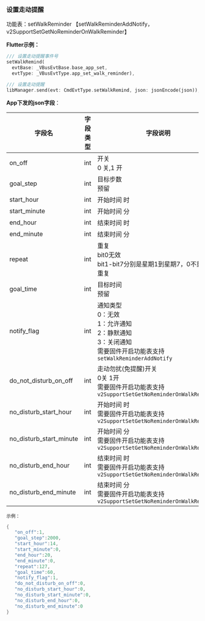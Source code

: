 ### 设置走动提醒


功能表：setWalkReminder 【setWalkReminderAddNotify，v2SupportSetGetNoReminderOnWalkReminder】

**Flutter示例：**

```dart
/// 设置走动提醒事件号
setWalkRemind(
  evtBase: _VBusEvtBase.base_app_set,
  evtType: _VBusEvtType.app_set_walk_reminder),

/// 设置走动提醒
libManager.send(evt: CmdEvtType.setWalkRemind, json: jsonEncode(json));
```



**App下发的json字段**：

| 字段名                  | 字段类型 | 字段说明                                                     |
| ----------------------- | -------- | ------------------------------------------------------------ |
| on_off                  | int      | 开关<br />0 关,1 开                                          |
| goal_step               | int      | 目标步数<br />预留                                           |
| start_hour              | int      | 开始时间 时                                                  |
| start_minute            | int      | 开始时间 分                                                  |
| end_hour                | int      | 结束时间 时                                                  |
| end_minute              | int      | 结束时间 分                                                  |
| repeat                  | int      | 重复<br />bit0无效<br />bit1-bit7分别是星期1到星期7，0不重复 1重复 |
| goal_time               | int      | 目标时间  <br />预留                                         |
| notify_flag             | int      | 通知类型 <br />0：无效 <br />1：允许通知<br />2：静默通知<br />3：关闭通知   <br />需要固件开启功能表支持`setWalkReminderAddNotify` |
| do_not_disturb_on_off   | int      | 走动勿扰(免提醒)开关<br />0关 1开<br />需要固件开启功能表支持 `v2SupportSetGetNoReminderOnWalkReminder` |
| no_disturb_start_hour   | int      | 开始时间 时<br />需要固件开启功能表支持 `v2SupportSetGetNoReminderOnWalkReminder` |
| no_disturb_start_minute | int      | 开始时间 分<br />需要固件开启功能表支持 `v2SupportSetGetNoReminderOnWalkReminder` |
| no_disturb_end_hour     | int      | 结束时间 时<br />需要固件开启功能表支持 `v2SupportSetGetNoReminderOnWalkReminder` |
| no_disturb_end_minute   | int      | 结束时间 分<br />需要固件开启功能表支持 `v2SupportSetGetNoReminderOnWalkReminder` |

`示例：`

```c
{
   "on_off":1,
   "goal_step":2000,
   "start_hour":14,
   "start_minute":0,
   "end_hour":20,
   "end_minute":0,
   "repeat":127,
   "goal_time":60,
   "notify_flag":1,
   "do_not_disturb_on_off":0,
   "no_disturb_start_hour":0,
   "no_disturb_start_minute":0,
   "no_disturb_end_hour":0,
   "no_disturb_end_minute":0
}
```

